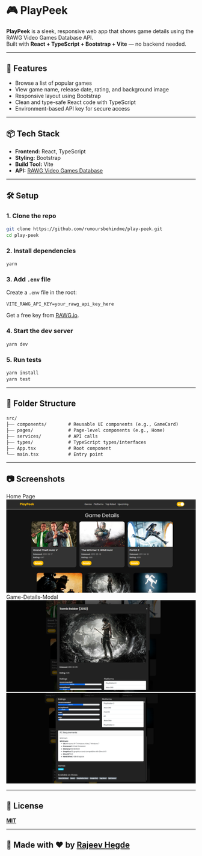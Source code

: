 
# 🎮 PlayPeek

**PlayPeek** is a sleek, responsive web app that shows game details using the RAWG Video Games Database API.  
Built with **React + TypeScript + Bootstrap + Vite** — no backend needed.

---

## 🚀 Features

- Browse a list of popular games
- View game name, release date, rating, and background image
- Responsive layout using Bootstrap
- Clean and type-safe React code with TypeScript
- Environment-based API key for secure access

---

## 📦 Tech Stack

- **Frontend:** React, TypeScript
- **Styling:** Bootstrap
- **Build Tool:** Vite
- **API:** [RAWG Video Games Database](https://rawg.io/apidocs)

---

## 🛠️ Setup

### 1. Clone the repo

```bash
git clone https://github.com/rumoursbehindme/play-peek.git
cd play-peek
```

### 2. Install dependencies

```bash
yarn
```

### 3. Add `.env` file

Create a `.env` file in the root:

```env
VITE_RAWG_API_KEY=your_rawg_api_key_here
```

Get a free key from [RAWG.io](https://rawg.io/apidocs).

### 4. Start the dev server

```bash
yarn dev
```

### 5. Run tests

```bash
yarn install
yarn test
```

---

## 📁 Folder Structure

```
src/
├── components/        # Reusable UI components (e.g., GameCard)
├── pages/             # Page-level components (e.g., Home)
├── services/          # API calls
├── types/             # TypeScript types/interfaces
├── App.tsx            # Root component
└── main.tsx           # Entry point
```

---

## 📷 Screenshots
Home Page
![Home](/public/assets/png/home-sample.png)
Game-Details-Modal
![Game-Details](public/assets/png/game-details-modal.png)
![Game-Details](public/assets/png/game-details-modal-2.png)

---

## 📌 License

[**MIT**](/LICENSE)

---

## 🤘 Made with ❤️ by [Rajeev Hegde](https://github.com/rumoursbehindme)
